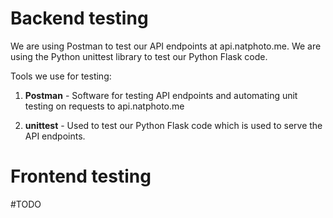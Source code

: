 # Backend testing
We are using Postman to test our API endpoints at api.natphoto.me. We are using the Python unittest library to test our Python Flask code.

Tools we use for testing:

1. **Postman** - Software for testing API endpoints and automating unit testing on requests to api.natphoto.me

2. **unittest** - Used to test our Python Flask code which is used to serve the API endpoints.

# Frontend testing
#TODO
